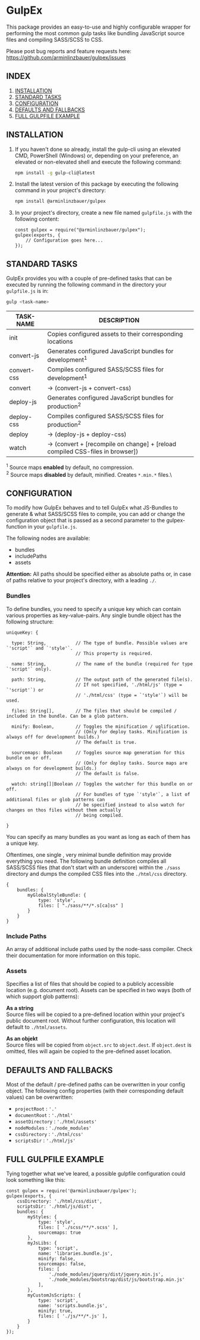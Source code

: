 # GulpEx
This package provides an easy-to-use and highly configurable wrapper for performing the most common gulp tasks like bundling JavaScript source files and compiling SASS/SCSS to CSS.

Please post bug reports and feature requests here: https://github.com/arminlinzbauer/gulpex/issues

## INDEX
1. [INSTALLATION](#installation)
1. [STANDARD TASKS](#standard-tasks)
1. [CONFIGURATION](#configuration)
1. [DEFAULTS AND FALLBACKS](#defaults-and-fallbacks)
1. [FULL GULPFILE EXAMPLE](#full-gulpfile-example)

## INSTALLATION
1. If you haven't done so already, install the gulp-cli using an elevated CMD, PowerShell (Windows) or, depending on your preference, an elevated or non-elevated shell and execute the following command: 
    ```sh
    npm install -g gulp-cli@latest
    ```
1. Install the latest version of this package by executing the following command in your project's directory: 
    ```sh
    npm install @arminlinzbauer/gulpex
    ```
1. In your project's directory, create a new file named `gulpfile.js` with the following content: 
    ```node
    const gulpex = require("@arminlinzbauer/gulpex");
    gulpex(exports, {
        // Configuration goes here...
    });
    ```

## STANDARD TASKS
GulpEx provides you with a couple of pre-defined tasks that can be executed by running the following command in the directory your `gulpfile.js` is in:
```sh
gulp <task-name>
```

TASK-NAME | DESCRIPTION
-----|-------------
init	       | Copies configured assets to their corresponding locations
convert-js  | Generates configured JavaScript bundles for development<sup>1</sup>
convert-css | Compiles configured SASS/SCSS files for development<sup>1</sup>
convert     | &rarr; (convert-js + convert-css)
deploy-js   | Generates configured JavaScript bundles for production<sup>2</sup>
deploy-css  | Compiles configured SASS/SCSS files for production<sup>2</sup>
deploy      | &rarr; (deploy-js + deploy-css)
watch       | &rarr; (convert + [recompile on change] + [reload compiled CSS-files in browser])

<sup>1</sup>&nbsp;Source maps **enabled** by default, no compression.\
<sup>2</sup>&nbsp;Source maps **disabled** by default, minified. Creates `*.min.*` files.\

## CONFIGURATION

To modify how GulpEx behaves and to tell GulpEx what JS-Bundles to generate & what SASS/SCSS files to compile, you can add or change the configuration object that is passed as a second parameter to the gulpex-function in your `gulpfile.js`.

The following nodes are available:

 - bundles
 - includePaths
 - assets
 
**Attention:** All paths should be specified either as absolute paths or, in case of paths relative to your project's directory, with a leading `./`.

### Bundles
To define bundles, you need to specify a unique key which can contain various properties as key-value-pairs.
Any single bundle object has the following structure:

```
uniqueKey: {
  
  type: String,           // The type of bundle. Possible values are `'script'` and `'style'`.
                          // This property is required.

  name: String,           // The name of the bundle (required for type `'script'` only).
  
  path: String,           // The output path of the generated file(s).
                          // If not specified, './html/js' (type = `'script'`) or 
                          // './html/css' (type = `'style'`) will be used.
  
  files: String[],        // The files that should be compiled / included in the bundle. Can be a glob pattern.
  
  minify: Boolean,        // Toggles the minification / uglification.
                          // (Only for deploy tasks. Minification is always off for development builds.)
                          // The default is true.
                    
  sourcemaps: Boolean     // Toggles source map generation for this bundle on or off.
                          // (Only for deploy tasks. Source maps are always on for development builds.)
                          // The default is false.
                     
  watch: string[]|Boolean // Toggles the watcher for this bundle on or off. 
                          // For bundles of type `'style'`, a list of additional files or glob patterns can
                          // be specified instead to also watch for changes on thos files without them actually
                          // being compiled.

}
```

You can specify as many bundles as you want as long as each of them has a unique key.

Oftentimes, one single , very minimal bundle definition may provide everything you need.
The following bundle definition compiles all SASS/SCSS files (that don't start with an underscore) 
within the `./sass` directory and dumps the compiled CSS files into the `./html/css` directory.

```
{
    bundles: {
        myGlobalStyleBundle: {
            type: 'style',
            files: [ "./sass/**/*.s[ca]ss" ]
        }
    }
}
```

### Include Paths
An array of additional include paths used by the node-sass compiler. 
Check their documentation for more information on this topic.

### Assets
Specifies a list of files that should be copied to a publicly accessible location (e.g. document root).
Assets can be specified in two ways (both of which support glob patterns):

**As a string**\
Source files will be copied to a pre-defined location within your project's public document root.
Without further configuration, this location will default to `./html/assets`.

**As an objekt**\
Source files will be copied from `object.src` to `object.dest`. If `object.dest` is omitted, files will again be copied to the pre-defined asset location.

## DEFAULTS AND FALLBACKS
Most of the default / pre-defined paths can be overwritten in your config object.
The following config properties (with their corresponding default values) can be overwritten:

 - `projectRoot` : `'.'`
 - `documentRoot` : `'./html'`
 - `assetDirectory` : `'./html/assets'`
 - `nodeModules` : `'./node_modules'`
 - `cssDirectory` : `'./html/css'`
 - `scriptsDir` : `'./html/js'`

## FULL GULPFILE EXAMPLE
Tying together what we've leared, a possible gulpfile configuration could look something like this:

```node
const gulpex = require('@arminlinzbauer/gulpex');
gulpex(exports, {
    cssDirectory: './html/css/dist',
    scriptsDir: './html/js/dist',
    bundles: {
        myStyles: {
            type: 'style',
            files: [ './scss/**/*.scss' ],
            sourcemaps: true
        },
        myJsLibs: {
            type: 'script',
            name: 'libraries.bundle.js',
            minify: false,
            sourcemaps: false,
            files: [
                './node_modules/jquery/dist/jquery.min.js',
                './node_modules/bootstrap/dist/js/bootstrap.min.js'
            ],
        },
        myCustomJsScripts: {
            type: 'script',
            name: 'scripts.bundle.js',
            minify: true,
            files: [ './js/**/*.js' ],
        }
    }
});

```
